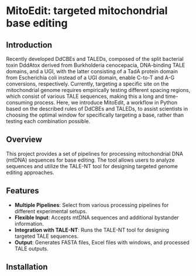 # MitoEdit: targeted mitochondrial base editing

## Introduction
Recently developed DdCBEs and TALEDs, composed of the split bacterial toxin DddAtox derived from Burkholderia cenocepacia, DNA-binding TALE domains, and a UGI, with the latter consisting of a TadA protein domain from Escherichia coli instead of a UGI domain, enable C-to-T and A-G conversions, respectively. 
Currently, targeting a specific site on the mitochondrial genome requires empirically testing different spacing regions, which consist of various TALE sequences, making this a long and time-consuming process.
Here, we introduce MitoEdit, a workflow in Python based on the described rules of DdCBEs and TALEDs, to assist scientists in choosing the optimal window for specifically targeting a base, rather than testing each combination possible.

## Overview

This project provides a set of pipelines for processing mitochondrial DNA (mtDNA) sequences for base editing. The tool allows users to analyze sequences and utilize the TALE-NT tool for designing targeted genome editing approaches.

## Features

- **Multiple Pipelines**: Select from various processing pipelines for different experimental setups.
- **Flexible Input**: Accepts mtDNA sequences and additional bystander information.
- **Integration with TALE-NT**: Runs the TALE-NT tool for designing targeted TALE sequences.
- **Output**: Generates FASTA files, Excel files with windows, and processed TALE outputs.

## Installation

